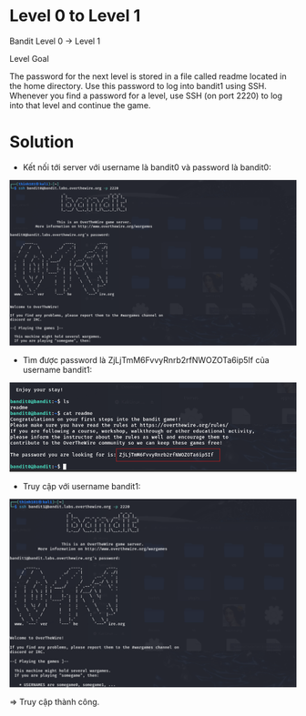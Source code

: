 # Level 0 to Level 1

Bandit Level 0 → Level 1

Level Goal

The password for the next level is stored in a file called readme located in the home directory. Use this password to log into bandit1 using SSH. Whenever you find a password for a level, use SSH (on port 2220) to log into that level and continue the game.

# Solution

- Kết nối tới server với username là bandit0 và password là bandit0:

![img](https://github.com/DucThinh47/OverTheWire/blob/main/Bandit/images/image1.png?raw=true)

- Tìm được password là ZjLjTmM6FvvyRnrb2rfNWOZOTa6ip5If của username bandit1: 

![img](https://github.com/DucThinh47/OverTheWire/blob/main/Bandit/images/image2.png?raw=true)

- Truy cập với username bandit1: 

![img](https://github.com/DucThinh47/OverTheWire/blob/main/Bandit/images/image3.png?raw=true)

=> Truy cập thành công.
